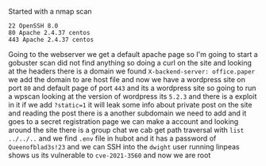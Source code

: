 Started with a nmap scan
```
22 OpenSSH 8.0
80 Apache 2.4.37 centos
443 Apache 2.4.37 centos
```
Going to the webserver we get a default apache page so I'm going to start a gobuster scan did not find anything so doing a curl on the site and looking at the headers there is a domain we found `X-backend-server: office.paper` we add the domain to are host file and now we have a wordpress site on port `80` and default page of port `443` and its a wordpress site so going to run a wpscan looking at the version of wordpress its `5.2.3` and there is a exploit in it if we add `?static=1` it will leak some info about private post on the site and reading the post there is a another subdomain we need to add and it goes to a secret registration page we can make a account and  looking around the site there is a group chat  we cab get path traversal with `list ../../..` and we find `.env` file in hubot and it has a password of `Queenofblad3s!23` and we can SSH into the `dwight` user running linpeas shows us its vulnerable to `cve-2021-3560` and now we are root 
